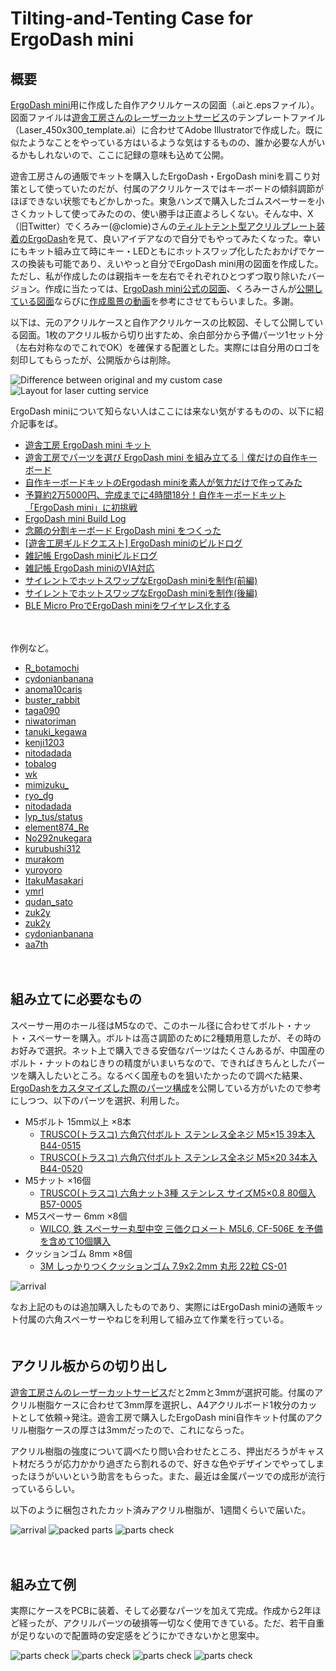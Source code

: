 
# Tilting-and-Tenting Case for ErgoDash mini 

## 概要 
[ErgoDash mini](https://github.com/omkbd/ErgoDash/tree/master/mini)用に作成した自作アクリルケースの図面（.aiと.epsファイル）。
図面ファイルは[遊舎工房さんのレーザーカットサービス](https://yushakobo.jp/lasercut/)のテンプレートファイル（Laser_450x300_template.ai）に合わせてAdobe Illustratorで作成した。既に似たようなことをやっている方はいるような気はするものの、誰か必要な人がいるかもしれないので、ここに記録の意味も込めて公開。


遊舎工房さんの通販でキットを購入したErgoDash・ErgoDash miniを肩こり対策として使っていたのだが、付属のアクリルケースではキーボードの傾斜調節がほぼできない状態でもどかしかった。東急ハンズで購入したゴムスペーサーを小さくカットして使ってみたのの、使い勝手は正直よろしくない。そんな中、X（旧Twitter）でくろみー(@clomie)さんの[ティルトテント型アクリルプレート装着のErgoDash](https://x.com/clomie/status/1134790717656616962?s=20)を見て、良いアイデアなので自分でもやってみたくなった。幸いにもキット組み立て時にキー・LEDともにホットスワップ化したたおかげでケースの換装も可能であり、えいやっと自分でErgoDash mini用の図面を作成した。ただし、私が作成したのは親指キーを左右でそれぞれひとつずつ取り除いたバージョン。作成に当たっては、[ErgoDash mini公式の図面](https://github.com/omkbd/ErgoDash/tree/master/mini/Case)、くろみーさんが[公開している図面](https://github.com/clomie/ergodash-tilting-tenting-case)ならびに[作成風景の動画](https://x.com/clomie/status/1134738796367376384?s=20)を参考にさせてもらいました。多謝。


以下は、元のアクリルケースと自作アクリルケースの比較図、そして公開している図面。1枚のアクリル板から切り出すため、余白部分から予備パーツ1セット分（左右対称なのでこれでOK）を確保する配置とした。実際には自分用のロゴを刻印してもらったが、公開版からは削除。


<img alt="Difference between original and my custom case" src="./images/ErgoDashMini_CustomCase.png" style="max-width: 100%" />
<img alt="Layout for laser cutting service" src="./images/ErgoDashMiniCustomCaseYusha.png" style="max-width: 100%" />




ErgoDash miniについて知らない人はここには来ない気がするものの、以下に紹介記事をば。
- [遊舎工房 ErgoDash mini キット](https://shop.yushakobo.jp/products/ergodash-mini)
- [遊舎工房でパーツを選び ErgoDash mini を組み立てる｜僕だけの自作キーボード](https://tobalog.com/2019/05/zisaku-keyboard-2/)
- [自作キーボードキットのErgodash miniを素人が気力だけで作ってみた](https://note.com/alpes/n/nd10ddded861a)
- [予算約2万5000円、完成までに4時間18分！自作キーボードキット「ErgoDash mini」に初挑戦](https://dime.jp/genre/843519/)
- [ErgoDash mini Build Log](https://log.brdr.jp/post/352)
- [念願の分割キーボード ErgoDash mini をつくった](https://kasumi8pon.hateblo.jp/entry/2020/10/26/003223)
- [[遊舎工房ギルドクエスト] ErgoDash miniのビルドログ](https://jun3010.me/ergo-dash-mini-buildlog-22625.html)
- [雑記帳 ErgoDash miniビルドログ](https://yokada996.hatenablog.com/entry/2022/12/31/020006)
- [雑記帳 ErgoDash miniのVIA対応](https://yokada996.hatenablog.com/entry/2023/01/03/140529)
- [サイレントでホットスワップなErgoDash miniを制作(前編)](https://hinastory.github.io/cats-cats-cats/2019/01/06/ergodash-mini-1/)
- [サイレントでホットスワップなErgoDash miniを制作(後編)](https://hinastory.github.io/cats-cats-cats/2019/01/10/ergodash-mini-2/)
- [BLE Micro ProでErgoDash miniをワイヤレス化する](https://log.brdr.jp/post/395)


　
　
　

作例など。
- [R_botamochi](https://x.com/R_botamochi/status/1530157845043621889?s=20)
- [cydonianbanana](https://x.com/cydonianbanana/status/1117365222405054470?s=20)
- [anoma10caris](https://x.com/anoma10caris/status/1685117770596487168?s=20)
- [buster_rabbit](https://x.com/buster_rabbit/status/1107659887171923968?s=20)
- [taga090](https://x.com/taga090/status/1065775547957956611?s=20)
- [niwatoriman](https://x.com/niwatoriman/status/1099936557883043840?s=20)
- [tanuki_kegawa](https://x.com/tanuki_kegawa/status/1129987872273027074?s=20)
- [kenji1203](https://x.com/kenji1203/status/1072868727832473604?s=20)
- [nitodadada](https://x.com/nitodadada/status/1180521786942750721?s=20)
- [tobalog](https://x.com/tobalog/status/1120633544634589184?s=20)
- [wk](https://x.com/wk/status/1086955221492748288?s=20)
- [mimizuku_](https://x.com/mimizuku_/status/1090237228750581761?s=20)
- [ryo_dg](https://x.com/ryo_dg/status/1101160010728390656?s=20)
- [nitodadada](https://x.com/nitodadada/status/1061993909495062528?s=20)
- [lyp_tus/status](https://x.com/lyp_tus/status/1110906547108900864?s=20)
- [element874_Re](https://x.com/element874_Re/status/1538477801115774976?s=20)
- [No292nukegara](https://x.com/No292nukegara/status/1211846687477493762?s=20)
- [kurubushi312](https://x.com/kurubushi312/status/1152595963074113538?s=20)
- [murakom](https://x.com/murakom/status/1260175781168214017?s=20)
- [yuroyoro](https://x.com/yuroyoro/status/1119975413122363392?s=20)
- [ItakuMasakari](https://x.com/ItakuMasakari/status/1145313560349696001?s=20)
- [ymrl](https://x.com/ymrl/status/1087377222543933440?s=20)
- [qudan_sato](https://x.com/qudan_sato/status/1141946665382924288?s=20)
- [zuk2y](https://x.com/zuk2y/status/1228600523864985600?s=20)
- [zuk2y](https://x.com/zuk2y/status/1492481255794872325?s=20)
- [cydonianbanana](https://x.com/cydonianbanana/status/1532633950635536385?s=20)
- [aa7th](https://x.com/aa7th/status/1468891543008604163?s=20)




　
　
　

## 組み立てに必要なもの
スペーサー用のホール径はM5なので、このホール径に合わせてボルト・ナット・スペーサーを購入。ボルトは高さ調節のために2種類用意したが、その時のお好みで選択。ネット上で購入できる安価なパーツはたくさんあるが、中国産のボルト・ナットのねじきりの精度がいまいちなので、できればきちんとしたパーツを購入したいところ。なるべく国産ものを狙いたかったので調べた結果、[ErgoDashをカスタマイズした際のパーツ構成](https://dosssman.github.io/projects/2020-08-ergodash-build/)を公開している方がいたので参考にしつつ、以下のパーツを選択、利用した。

- M5ボルト 15mm以上 ×8本
	- [TRUSCO(トラスコ) 六角穴付ボルト ステンレス全ネジ M5×15 39本入 B44-0515](https://www.amazon.co.jp/gp/product/B002A5RKVA/ref=ppx_od_dt_b_asin_title_s01?ie=UTF8&th=1) 
	- [TRUSCO(トラスコ) 六角穴付ボルト ステンレス全ネジ M5×20 34本入 B44-0520](https://www.amazon.co.jp/gp/product/B002A5KKH6/ref=ppx_od_dt_b_asin_title_s00?ie=UTF8&th=1)
- M5ナット ×16個
	- [TRUSCO(トラスコ) 六角ナット3種 ステンレス サイズM5×0.8 80個入 B57-0005](https://www.amazon.co.jp/gp/product/B002A5PHC4/ref=ppx_od_dt_b_asin_title_s00?ie=UTF8&th=1)
- M5スペーサー 6mm ×8個
	- [WILCO, 鉄 スペーサー丸型中空  三価クロメート M5L6, CF-506E を予備を含めて10個購入](https://wilco.jp/products/F/CF-0000E.html#page5)
- クッションゴム 8mm ×8個
	- [3M しっかりつくクッションゴム 7.9x2.2mm 丸形 22粒 CS-01](https://www.amazon.co.jp/3M-%E3%81%97%E3%81%A3%E3%81%8B%E3%82%8A%E3%81%A4%E3%81%8F%E3%82%AF%E3%83%83%E3%82%B7%E3%83%A7%E3%83%B3%E3%82%B4%E3%83%A0-7-9x2-2mm-22%E7%B2%92-CS-01/dp/B00V5MQQ5A/ref=sr_1_5?__mk_ja_JP=%E3%82%AB%E3%82%BF%E3%82%AB%E3%83%8A&dchild=1&keywords=%E3%82%AF%E3%83%83%E3%82%B7%E3%83%A7%E3%83%B3%E3%82%B4%E3%83%A0%2B8mm%E5%BE%84&qid=1621675112&sr=8-5&th=1)


<img alt="arrival" src="./images/RequiredParts.png" style="max-width: 100%" />



なお上記のものは追加購入したものであり、実際にはErgoDash miniの通販キット付属の六角スペーサーやねじを利用して組み立て作業を行っている。
　
　
　
　
　

## アクリル板からの切り出し
[遊舎工房さんのレーザーカットサービス](https://yushakobo.jp/lasercut/)だと2mmと3mmが選択可能。付属のアクリル樹脂ケースに合わせて3mm厚を選択し、A4アクリルボード1枚分のカットとして依頼→発注。遊舎工房で購入したErgoDash mini自作キット付属のアクリル樹脂ケースの厚さは3mmだったので、これにならった。


アクリル樹脂の強度について調べたり問い合わせたところ、押出だろうがキャスト材だろうが応力かかり過ぎたら割れるので、好きな色やデザインでやってしまったほうがいいという助言をもらった。また、最近は金属パーツでの成形が流行っているらしい。

以下のように梱包されたカット済みアクリル樹脂が、1週間くらいで届いた。


<img alt="arrival" src="./images/lasercutting_1.png" style="max-width: 100%" />
<img alt="packed parts" src="./images/lasercutting_2.png" style="max-width: 100%" />
<img alt="parts check" src="./images/lasercutting_3.png" style="max-width: 100%" />


　
　
　

## 組み立て例
実際にケースをPCBに装着、そして必要なパーツを加えて完成。作成から2年ほど経ったが、アクリルパーツの破損等一切なく使用できている。ただ、若干自重が足りないので配置時の安定感をどうにかできないかと思案中。


<img alt="parts check" src="./images/build_left.jpg" style="max-width: 100%" />
<img alt="parts check" src="./images/build_right.jpg" style="max-width: 100%" />
<img alt="parts check" src="./images/overview.jpg" style="max-width: 100%" />
<img alt="parts check" src="./images/overview2.jpg" style="max-width: 100%" />

##

